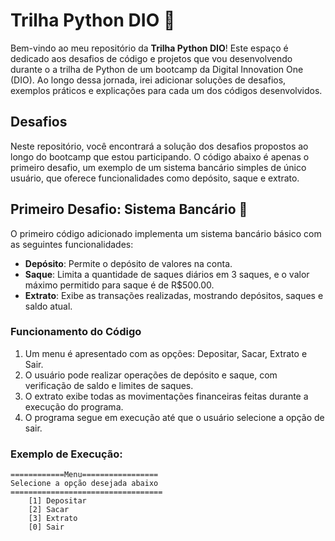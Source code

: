 # Trilha Python DIO 🚀

Bem-vindo ao meu repositório da **Trilha Python DIO**! Este espaço é dedicado aos desafios de código e projetos que vou desenvolvendo durante o a trilha de Python de um bootcamp da Digital Innovation One (DIO). Ao longo dessa jornada, irei adicionar soluções de desafios, exemplos práticos e explicações para cada um dos códigos desenvolvidos.

## Desafios

Neste repositório, você encontrará a solução dos desafios propostos ao longo do bootcamp que estou participando. O código abaixo é apenas o primeiro desafio, um exemplo de um sistema bancário simples de único usuário, que oferece funcionalidades como depósito, saque e extrato.

## Primeiro Desafio: Sistema Bancário 🏧

O primeiro código adicionado implementa um sistema bancário básico com as seguintes funcionalidades:

- **Depósito**: Permite o depósito de valores na conta.
- **Saque**: Limita a quantidade de saques diários em 3 saques, e o valor máximo permitido para saque é de R$500.00.
- **Extrato**: Exibe as transações realizadas, mostrando depósitos, saques e saldo atual.

### Funcionamento do Código

1. Um menu é apresentado com as opções: Depositar, Sacar, Extrato e Sair.
2. O usuário pode realizar operações de depósito e saque, com verificação de saldo e limites de saques.
3. O extrato exibe todas as movimentações financeiras feitas durante a execução do programa.
4. O programa segue em execução até que o usuário selecione a opção de sair.

### Exemplo de Execução:

```
============Menu=================
Selecione a opção desejada abaixo
==================================
    [1] Depositar
    [2] Sacar
    [3] Extrato
    [0] Sair
